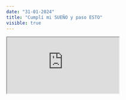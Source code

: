 ```yaml
---
date: "31-01-2024"
title: "Cumplí mi SUEÑO y paso ESTO"
visible: true
---
```

<iframe src="https://www.youtube.com/embed/PwM2fhKnLNY" allowfullscreen></iframe>
